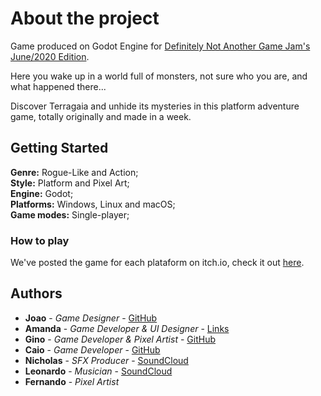 # About the project

Game produced on Godot Engine for [Definitely Not Another Game Jam's June/2020 Edition](https://itch.io/jam/certamente-no-outra-game-jam).

Here you wake up in a world full of monsters, not sure who you are, and what happened there...

Discover Terragaia and unhide its mysteries in this platform adventure game, totally originally and made in a week.

## Getting Started

**Genre:** Rogue-Like and Action;<br>
**Style:** Platform and Pixel Art;<br>
**Engine:** Godot;<br>
**Platforms:** Windows, Linux and macOS;<br>
**Game modes:** Single-player;

### How to play

We've posted the game for each plataform on itch.io, check it out [here](https://mandys.itch.io/cronicas-de-terragaia).

## Authors

* **Joao** - *Game Designer* - [GitHub](https://github.com/DwarFFF)
* **Amanda** - *Game Developer & UI Designer* - [Links](https://linktr.ee/amandamartinsco)
* **Gino** - *Game Developer & Pixel Artist* - [GitHub](https://github.com/ginocarlo01)
* **Caio** - *Game Developer* - [GitHub](https://github.com/Cainhu19)
* **Nicholas** - *SFX Producer* - [SoundCloud](https://soundcloud.com/nicholas-buck-piovan)
* **Leonardo** - *Musician* - [SoundCloud](https://soundcloud.com/leo-bonna-692384242)
* **Fernando** - *Pixel Artist*
